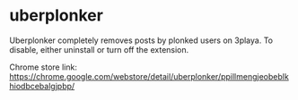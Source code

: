 # uberplonker

Uberplonker completely removes posts by plonked users on 3playa. To disable, either uninstall or turn off the extension.

Chrome store link: https://chrome.google.com/webstore/detail/uberplonker/ppillmengjeobeblkhiodbcebalgjpbp/
